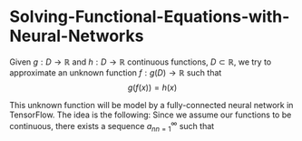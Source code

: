 # Solving-Functional-Equations-with-Neural-Networks

Given $g: D \rightarrow \mathbb{R}$ and $h: D \rightarrow \mathbb{R}$ continuous functions, $D \subset \mathbb{R}$, we try to approximate an  unknown function $f: g(D) \rightarrow \mathbb{R}$ such that $$g(f(x)) = h(x)$$

This unknown function will be model by a fully-connected neural network in TensorFlow. The idea is the following: Since we assume our functions to be continuous, there exists a sequence ${a_{n}}_{n=1}^{\infty}$ such that 
